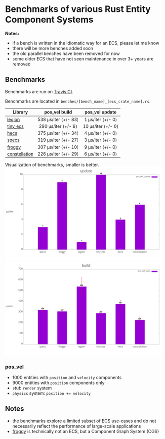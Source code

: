 # Benchmarks of various Rust Entity Component Systems

**Notes:**

- if a bench is written in the idiomatic way for an ECS, please let me know
- there will be more benches added soon
- the old parallel benches have been removed for now
- some older ECS that have not seen maintenance in over 3+ years are removed

## Benchmarks
Benchmarks are run on [Travis CI](https://travis-ci.org/lschmierer/ecs_bench/).

Benchmarks are located in `benches/[bench_name]_[ecs_crate_name].rs`.

 Library         | pos_vel build                 | pos_vel update                 |
 --------------- |:-----------------------------:|:------------------------------:|
 [legion]        | 538 µs/iter (+/- 83)        | 1 µs/iter (+/- 0)        |
 [tiny_ecs]      | 290 µs/iter (+/- 9)      | 10 µs/iter (+/- 0)      |
 [hecs]          | 375 µs/iter (+/- 34)          | 4 µs/iter (+/- 0)          |
 [specs]         | 319 µs/iter (+/- 27)         | 3 µs/iter (+/- 0)         |
 [froggy]        | 307 µs/iter (+/- 10)        | 9 µs/iter (+/- 0)        |
 [constellation] | 226 µs/iter (+/- 29) | 6 µs/iter (+/- 0) |

[legion]: https://github.com/jaynus/legion
[constellation]: https://github.com/TomGillen/constellation/
[hecs]: https://github.com/Ralith/hecs/
[froggy]: https://github.com/kvark/froggy
[specs]: https://github.com/slide-rs/specs
[tiny_ecs]: https://gitlab.com/flukejones/tiny_ecs/


Visualization of benchmarks, smaller is better.
![update benchmarks graph](./graph/update.png)
![build benchmarks graph](./graph/build.png)

### pos_vel
 * 1000 entities with `position` and `velocity` components
 * 9000 entities with `position` components only
 * stub `render` system
 * `physics` system: `position += velocity`


## Notes
 * the benchmarks explore a limited subset of ECS use-cases and do not necessarily reflect the performance of large-scale applications
 * [froggy](https://github.com/kvark/froggy) is technically not an ECS, but a Component Graph System (CGS)
